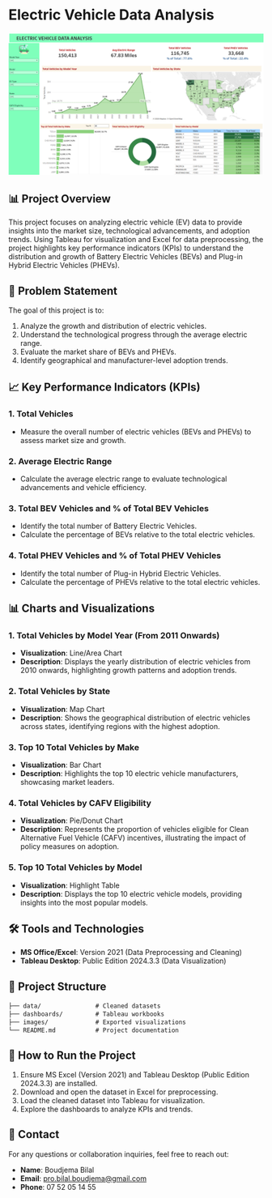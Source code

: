 # Electric Vehicle Data Analysis

![Main Dashboard](images/Main%20Dashboard.png)

## 📊 Project Overview
This project focuses on analyzing electric vehicle (EV) data to provide insights into the market size, technological advancements, and adoption trends. Using Tableau for visualization and Excel for data preprocessing, the project highlights key performance indicators (KPIs) to understand the distribution and growth of Battery Electric Vehicles (BEVs) and Plug-in Hybrid Electric Vehicles (PHEVs).

## 📌 Problem Statement
The goal of this project is to:

1. Analyze the growth and distribution of electric vehicles.
2. Understand the technological progress through the average electric range.
3. Evaluate the market share of BEVs and PHEVs.
4. Identify geographical and manufacturer-level adoption trends.

## 📈 Key Performance Indicators (KPIs)

### 1. Total Vehicles
- Measure the overall number of electric vehicles (BEVs and PHEVs) to assess market size and growth.

### 2. Average Electric Range
- Calculate the average electric range to evaluate technological advancements and vehicle efficiency.

### 3. Total BEV Vehicles and % of Total BEV Vehicles
- Identify the total number of Battery Electric Vehicles.
- Calculate the percentage of BEVs relative to the total electric vehicles.

### 4. Total PHEV Vehicles and % of Total PHEV Vehicles
- Identify the total number of Plug-in Hybrid Electric Vehicles.
- Calculate the percentage of PHEVs relative to the total electric vehicles.

## 📊 Charts and Visualizations

### 1. Total Vehicles by Model Year (From 2011 Onwards)
- **Visualization**: Line/Area Chart
- **Description**: Displays the yearly distribution of electric vehicles from 2010 onwards, highlighting growth patterns and adoption trends.

### 2. Total Vehicles by State
- **Visualization**: Map Chart
- **Description**: Shows the geographical distribution of electric vehicles across states, identifying regions with the highest adoption.

### 3. Top 10 Total Vehicles by Make
- **Visualization**: Bar Chart
- **Description**: Highlights the top 10 electric vehicle manufacturers, showcasing market leaders.

### 4. Total Vehicles by CAFV Eligibility
- **Visualization**: Pie/Donut Chart
- **Description**: Represents the proportion of vehicles eligible for Clean Alternative Fuel Vehicle (CAFV) incentives, illustrating the impact of policy measures on adoption.

### 5. Top 10 Total Vehicles by Model
- **Visualization**: Highlight Table 
- **Description**: Displays the top 10 electric vehicle models, providing insights into the most popular models.

## 🛠️ Tools and Technologies

- **MS Office/Excel**: Version 2021 (Data Preprocessing and Cleaning)
- **Tableau Desktop**: Public Edition 2024.3.3 (Data Visualization)

## 📂 Project Structure

```
├── data/               # Cleaned datasets
├── dashboards/         # Tableau workbooks
├── images/             # Exported visualizations
└── README.md           # Project documentation
```

## 📌 How to Run the Project

1. Ensure MS Excel (Version 2021) and Tableau Desktop (Public Edition 2024.3.3) are installed.
2. Download and open the dataset in Excel for preprocessing.
3. Load the cleaned dataset into Tableau for visualization.
4. Explore the dashboards to analyze KPIs and trends.

## 📧 Contact

For any questions or collaboration inquiries, feel free to reach out:

- **Name**: Boudjema Bilal
- **Email**: pro.bilal.boudjema@gmail.com
- **Phone**: 07 52 05 14 55

